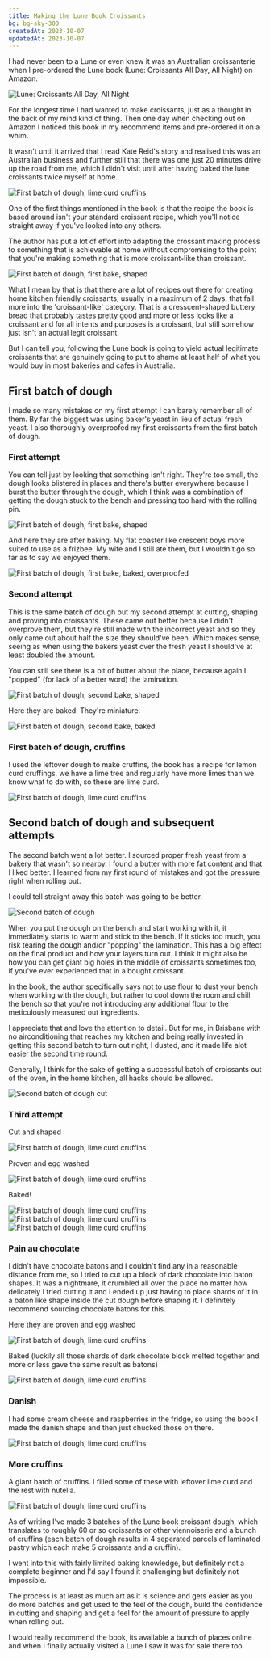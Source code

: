```yaml
---
title: Making the Lune Book Croissants
bg: bg-sky-300
createdAt: 2023-10-07
updatedAt: 2023-10-07
---
```


I had never been to a Lune or even knew it was an Australian croissanterie when I pre-ordered the Lune book (Lune: Croissants All Day, All Night) on Amazon. 

<img src="/images/posts/lune-book.jpeg" alt="Lune: Croissants All Day, All Night" class="mx-auto" />

For the longest time I had wanted to make croissants, just as a thought in the back of my mind kind of thing. Then one day when checking out on Amazon I noticed this book in my recommend items and pre-ordered it on a whim.

It wasn't until it arrived that I read Kate Reid's story and realised this was an Australian business and further still that there was one just 20 minutes drive up the road from me, which I didn't visit until after having baked the lune croissants twice myself at home.

<img src="/images/posts/lune-book-second-dough-15.jpg" alt="First batch of dough, lime curd cruffins" class="mx-auto" />

One of the first things mentioned in the book is that the recipe the book is based around isn't your standard croissant recipe, which you'll notice straight away if you've looked into any others.

The author has put a lot of effort into adapting the crossant making process to something that is achievable at home without compromising to the point that you're making something that is more croissant-like than croissant. 

<img src="/images/posts/lune-book-first-dough-lamination.jpeg" alt="First batch of dough, first bake, shaped" class="mx-auto" />

What I mean by that is that there are a lot of recipes out there for creating home kitchen friendly croissants, usually in a maximum of 2 days, that fall more into the 'croissant-like' category. That is a cresscent-shaped buttery bread that probably tastes pretty good and more or less looks like a croissant and for all intents and purposes is a croissant, but still somehow just isn't an actual legit croissant.

But I can tell you, following the Lune book is going to yield actual legitimate croissants that are genuinely going to put to shame at least half of what you would buy in most bakeries and cafes in Australia. 

## First batch of dough

I made so many mistakes on my first attempt I can barely remember all of them. By far the biggest was using baker's yeast in lieu of actual fresh yeast. I also thoroughly overproofed my first croissants from the first batch of dough.

### First attempt

You can tell just by looking that something isn't right. They're too small, the dough looks blistered in places and there's butter everywhere because I burst the butter through the dough, which I think was a combination of getting the dough stuck to the bench and pressing too hard with the rolling pin.

<img src="/images/posts/lune-book-first-dough-1.jpg" alt="First batch of dough, first bake, shaped" class="mx-auto" />

And here they are after baking. My flat coaster like crescent boys more suited to use as a frizbee. My wife and I still ate them, but I wouldn't go so far as to say we enjoyed them.

<img src="/images/posts/lune-book-first-dough-2.jpg" alt="First batch of dough, first bake, baked, overproofed" class="mx-auto" />

### Second attempt

This is the same batch of dough but my second attempt at cutting, shaping and proving into croissants. These came out better because I didn't overprove them, but they're still made with the incorrect yeast and so they only came out about half the size they should've been. Which makes sense, seeing as when using the bakers yeast over the fresh yeast I should've at least doubled the amount.

You can still see there is a bit of butter about the place, because again I "popped" (for lack of a better word) the lamination.

<img src="/images/posts/lune-book-first-dough-3.jpg" alt="First batch of dough, second bake, shaped" class="mx-auto" />

Here they are baked. They're miniature.

<img src="/images/posts/lune-book-first-dough-4.jpg" alt="First batch of dough, second bake, baked" class="mx-auto" />

### First batch of dough, cruffins

I used the leftover dough to make cruffins, the book has a recipe for lemon curd cruffings, we have a lime tree and regularly have more limes than we know what to do with, so these are lime curd.

<img src="/images/posts/lune-book-first-dough-5.jpg" alt="First batch of dough, lime curd cruffins" class="mx-auto" />

## Second batch of dough and subsequent attempts

The second batch went a lot better. I sourced proper fresh yeast from a bakery that wasn't so nearby. I found a butter with more fat content and that I liked better. I learned from my first round of mistakes and got the pressure right when rolling out.

I could tell straight away this batch was going to be better.

<img src="/images/posts/lune-book-second-dough-1.jpg" alt="Second batch of dough" class="mx-auto" />

When you put the dough on the bench and start working with it, it immediately starts to warm and stick to the bench. If it sticks too much, you risk tearing the dough and/or "popping" the lamination. This has a big effect on the final product and how your layers turn out. I think it might also be how you can get giant big holes in the middle of croissants sometimes too, if you've ever experienced that in a bought croissant. 

In the book, the author specifically says not to use flour to dust your bench when working with the dough, but rather to cool down the room and chill the bench so that you're not introducing any additional flour to the meticulously measured out ingredients.

I appreciate that and love the attention to detail. But for me, in Brisbane with no airconditioning that reaches my kitchen and being really invested in getting this second batch to turn out right, I dusted, and it made life alot easier the second time round. 

Generally, I think for the sake of getting a successful batch of croissants out of the oven, in the home kitchen, all hacks should be allowed.

<img src="/images/posts/lune-book-second-dough-2.jpg" alt="Second batch of dough cut" class="mx-auto" />

### Third attempt

Cut and shaped

<img src="/images/posts/lune-book-second-dough-3.jpg" alt="First batch of dough, lime curd cruffins" class="mx-auto" />

Proven and egg washed

<img src="/images/posts/lune-book-second-dough-4.jpg" alt="First batch of dough, lime curd cruffins" class="mx-auto" />

Baked!

<img src="/images/posts/lune-book-second-dough-7.jpg" alt="First batch of dough, lime curd cruffins" class="mx-auto" />
<img src="/images/posts/lune-book-second-dough-9.jpg" alt="First batch of dough, lime curd cruffins" class="mx-auto" />
<img src="/images/posts/lune-book-second-dough-10.jpg" alt="First batch of dough, lime curd cruffins" class="mx-auto" />

### Pain au chocolate

I didn't have chocolate batons and I couldn't find any in a reasonable distance from me, so I tried to cut up a block of dark chocolate into baton shapes. It was a nightmare, it crumbled all over the place no matter how delicately I tried cutting it and I ended up just having to place shards of it in a baton like shape inside the cut dough before shaping it. I definitely recommend sourcing chocolate batons for this.

Here they are proven and egg washed

<img src="/images/posts/lune-book-second-dough-13.jpg" alt="First batch of dough, lime curd cruffins" class="mx-auto" />

Baked (luckily all those shards of dark chocolate block melted together and more or less gave the same result as batons)

<img src="/images/posts/lune-book-second-dough-14.jpg" alt="First batch of dough, lime curd cruffins" class="mx-auto" />

### Danish

I had some cream cheese and raspberries in the fridge, so using the book I made the danish shape and then just chucked those on there.

<img src="/images/posts/lune-book-second-dough-12.jpg" alt="First batch of dough, lime curd cruffins" class="mx-auto" />

### More cruffins

A giant batch of cruffins. I filled some of these with leftover lime curd and the rest with nutella.

<img src="/images/posts/lune-book-second-dough-17.jpg" alt="First batch of dough, lime curd cruffins" class="mx-auto" />

As of writing I've made 3 batches of the Lune book croissant dough, which translates to roughly 60 or so croissants or other viennoiserie and a bunch of cruffins (each batch of dough results in 4 seperated parcels of laminated pastry which each make 5 croissants and a cruffin). 

I went into this with fairly limited baking knowledge, but definitely not a complete beginner and I'd say I found it challenging but definitely not impossible.

The process is at least as much art as it is science and gets easier as you do more batches and get used to the feel of the dough, build the confidence in cutting and shaping and get a feel for the amount of pressure to apply when rolling out.

I would really recommend the book, its available a bunch of places online and when I finally actually visited a Lune I saw it was for sale there too.